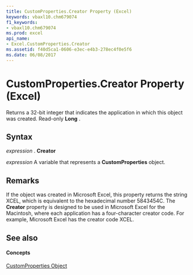 ```yaml
---
title: CustomProperties.Creator Property (Excel)
keywords: vbaxl10.chm679074
f1_keywords:
- vbaxl10.chm679074
ms.prod: excel
api_name:
- Excel.CustomProperties.Creator
ms.assetid: f40d5ca1-0606-e3ec-e4b3-278ec4f0e5f6
ms.date: 06/08/2017
---
```



# CustomProperties.Creator Property (Excel)

Returns a 32-bit integer that indicates the application in which this object was created. Read-only  **Long** .


## Syntax

 _expression_ . **Creator**

 _expression_ A variable that represents a **CustomProperties** object.


## Remarks

If the object was created in Microsoft Excel, this property returns the string XCEL, which is equivalent to the hexadecimal number 5843454C. The  **Creator** property is designed to be used in Microsoft Excel for the Macintosh, where each application has a four-character creator code. For example, Microsoft Excel has the creator code XCEL.


## See also


#### Concepts


[CustomProperties Object](Excel.CustomProperties.md)

